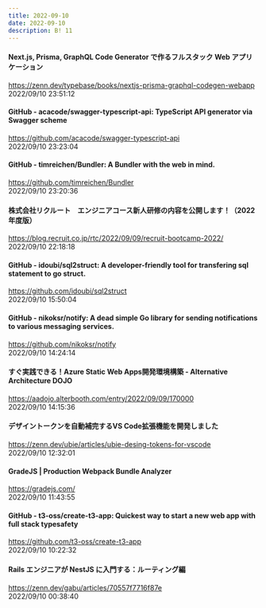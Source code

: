 ```yaml
---
title: 2022-09-10
date: 2022-09-10
description: B! 11
---
```


#### Next.js, Prisma, GraphQL Code Generator で作るフルスタック Web アプリケーション
https://zenn.dev/typebase/books/nextjs-prisma-graphql-codegen-webapp<br>
2022/09/10 23:51:12<br>


#### GitHub - acacode/swagger-typescript-api: TypeScript API generator via Swagger scheme
https://github.com/acacode/swagger-typescript-api<br>
2022/09/10 23:23:04<br>


#### GitHub - timreichen/Bundler: A Bundler with the web in mind.
https://github.com/timreichen/Bundler<br>
2022/09/10 23:20:36<br>


#### 株式会社リクルート　エンジニアコース新人研修の内容を公開します！（2022年度版）
https://blog.recruit.co.jp/rtc/2022/09/09/recruit-bootcamp-2022/<br>
2022/09/10 22:18:18<br>


#### GitHub - idoubi/sql2struct: A developer-friendly tool for transfering sql statement to go struct.
https://github.com/idoubi/sql2struct<br>
2022/09/10 15:50:04<br>


#### GitHub - nikoksr/notify: A dead simple Go library for sending notifications to various messaging services.
https://github.com/nikoksr/notify<br>
2022/09/10 14:24:14<br>


#### すぐ実践できる！Azure Static Web Apps開発環境構築 - Alternative Architecture DOJO
https://aadojo.alterbooth.com/entry/2022/09/09/170000<br>
2022/09/10 14:15:36<br>


#### デザイントークンを自動補完するVS Code拡張機能を開発しました
https://zenn.dev/ubie/articles/ubie-desing-tokens-for-vscode<br>
2022/09/10 12:32:01<br>


#### GradeJS | Production Webpack Bundle Analyzer
https://gradejs.com/<br>
2022/09/10 11:43:55<br>


#### GitHub - t3-oss/create-t3-app: Quickest way to start a new web app with full stack typesafety
https://github.com/t3-oss/create-t3-app<br>
2022/09/10 10:22:32<br>


#### Rails エンジニアが NestJS に入門する：ルーティング編
https://zenn.dev/gabu/articles/70557f7716f87e<br>
2022/09/10 00:38:40<br>


